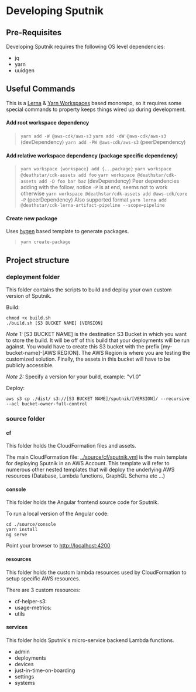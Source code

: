 # Developing Sputnik

## Pre-Requisites

Developing Sputnik requires the following OS level dependencies:

* jq
* yarn
* uuidgen


## Useful Commands

This is a [Lerna](https://lerna.js.org/) & [Yarn Workspaces](https://classic.yarnpkg.com/en/docs/workspaces/) based monorepo,
so it requires some special commands to property keeps things wired up during development.

#### Add root workspace dependency
>	`yarn add -W @aws-cdk/aws-s3`
>	`yarn add -dW @aws-cdk/aws-s3` (devDependency)
>	`yarn add -PW @aws-cdk/aws-s3` (peerDependency)
#### Add relative workspace dependency (package specific dependency)
> `yarn workspace {workspace} add {...package}`
> `yarn workspace @deathstar/cdk-assets add foo`
> `yarn workspace @deathstar/cdk-assets add -D foo bar baz` (devDependency)
Peer dependencies adding with the follow, notice `-P` is at end, seems not to work otherwise
> `yarn workspace @deathstar/cdk-assets add @aws-cdk/core -P` (peerDependency)
Also supported format
> `yarn lerna add @deathstar/cdk-lerna-artifact-pipeline --scope=pipeline`
#### Create new package
Uses [hygen](https://www.hygen.io/) based template to generate packages.
> `yarn create-package`

## Project structure

<!-- ```
.
├── README.md
├── deployment
│   ├── build.sh
│   └── scripts
│       ├── 00-cleanup.sh
│       ├── 01-prepare-cf.sh
│       ├── 02-cf-custom-resource-lambda.sh
│       ├── 03-website.sh
│       ├── 04-services-lambda.sh
│       └── 05-greengrass-lambdas.sh
├── docs
├── images
└── source
    ├── cf
    ├── console
    ├── resources
    └── services
``` -->


### deployment folder
This folder contains the scripts to build and deploy your own custom version of Sputnik.

Build:

```
chmod +x build.sh
./build.sh [S3 BUCKET NAME] [VERSION]
```

_Note 1:_ [S3 BUCKET NAME] is the destination S3 Bucket in which you want to store the build. It will be off of this build that your deployments will be run against. You would have to create this S3 bucket with the prefix [my-bucket-name]-[AWS REGION]. The AWS Region is where you are testing the customized solution. Finally, the assets in this bucket will have to be publicly accessible.

_Note 2:_ Specify a version for your build, example: "v1.0"

Deploy:

```
aws s3 cp ./dist/ s3://[S3 BUCKET NAME]/sputnik/[VERSION]/ --recursive --acl bucket-owner-full-control
```

### source folder
#### cf
This folder holds the CloudFormation files and assets.

The main CloudFormation file: [../source/cf/sputnik.yml](../source/cf/sputnik.yml) is the main template for deploying Sputnik in an AWS Account. This template will refer to numerous other nested templates that will deploy the underlying AWS resources (Database, Lambda functions, GraphQL Schema etc ...)

#### console
This folder holds the Angular frontend source code for Sputnik.

To run a local version of the Angular code:

```
cd ./source/console
yarn install
ng serve
```

Point your browser to [http://localhost:4200](http://localhost:4200)

#### resources
This folder holds the custom lambda resources used by CloudFormation to setup specific AWS resources.

There are 3 custom resources:

* cf-helper-s3:
* usage-metrics:
* utils

#### services
This folder holds Sputnik's micro-service backend Lambda functions.

* admin
* deployments
* devices
* just-in-time-on-boarding
* settings
* systems
